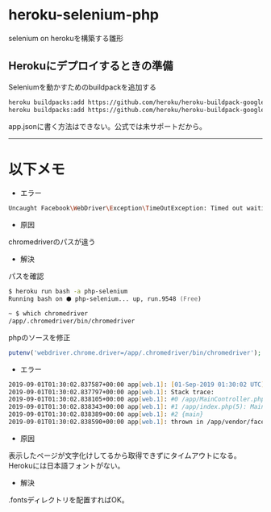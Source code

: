 # heroku-selenium-php
selenium on herokuを構築する雛形

## Herokuにデプロイするときの準備

Seleniumを動かすためのbuildpackを追加する
```bash
heroku buildpacks:add https://github.com/heroku/heroku-buildpack-google-chrome -a php-selenium
heroku buildpacks:add https://github.com/heroku/heroku-buildpack-google-chrome -a php-selenium
```
app.jsonに書く方法はできない。公式では未サポートだから。

---

# 以下メモ

- エラー
```zsh
Uncaught Facebook\WebDriver\Exception\TimeOutException: Timed out waiting for http://localhost:9515/status to become available after 20000 ms. in /app/vendor/facebook/webdriver/lib/Net/URLChecker.php:37
```
- 原因

chromedriverのパスが違う

- 解決

パスを確認
```zsh
$ heroku run bash -a php-selenium
Running bash on ⬢ php-selenium... up, run.9548 (Free)

~ $ which chromedriver
/app/.chromedriver/bin/chromedriver
```

phpのソースを修正
```php
putenv('webdriver.chrome.driver=/app/.chromedriver/bin/chromedriver');
```

- エラー

```zsh
2019-09-01T01:30:02.837587+00:00 app[web.1]: [01-Sep-2019 01:30:02 UTC] PHP Fatal error:  Uncaught Facebook\WebDriver\Exception\TimeOutException in /app/vendor/facebook/webdriver/lib/WebDriverWait.php:84
2019-09-01T01:30:02.837797+00:00 app[web.1]: Stack trace:
2019-09-01T01:30:02.838105+00:00 app[web.1]: #0 /app/MainController.php(33): Facebook\WebDriver\WebDriverWait->until(Object(Facebook\WebDriver\WebDriverExpectedCondition))
2019-09-01T01:30:02.838343+00:00 app[web.1]: #1 /app/index.php(5): Main->run()
2019-09-01T01:30:02.838389+00:00 app[web.1]: #2 {main}
2019-09-01T01:30:02.838590+00:00 app[web.1]: thrown in /app/vendor/facebook/webdriver/lib/WebDriverWait.php on line 84
```

- 原因

表示したページが文字化けしてるから取得できずにタイムアウトになる。
Herokuには日本語フォントがない。

- 解決

.fontsディレクトリを配置すればOK。
